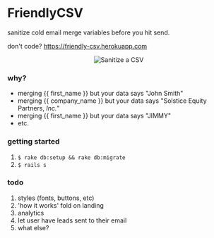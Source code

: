 # FriendlyCSV
sanitize cold email merge variables before you hit send.

don't code? https://friendly-csv.herokuapp.com

<p align="center">
  <img src=https://raw.githubusercontent.com/ryanckulp/friendly_csv/master/app/assets/images/sanitize-in-action.gif" alt="Sanitize a CSV"/>
</p>

### why?

* merging {{ first_name }} but your data says "John Smith"
* merging {{ company_name }} but your data says "Solstice Equity Partners, *Inc.*"
* merging {{ first_name }} but your data says "JIMMY"
* etc.

### getting started

1. `$ rake db:setup && rake db:migrate`
2. `$ rails s`

### todo

1. styles (fonts, buttons, etc)
2. 'how it works' fold on landing
3. analytics
3. let user have leads sent to their email
4. what else?

